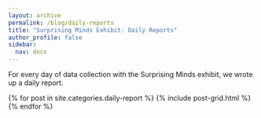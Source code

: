 ```yaml
---
layout: archive
permalink: /blog/daily-reports
title: "Surprising Minds Exhibit: Daily Reports"
author_profile: false
sidebar: 
  nav: docs
---
```


For every day of data collection with the Surprising Minds exhibit, we wrote up a daily report.  

<div class="tiles">
{% for post in site.categories.daily-report %}
  {% include post-grid.html %}
{% endfor %}
</div>
